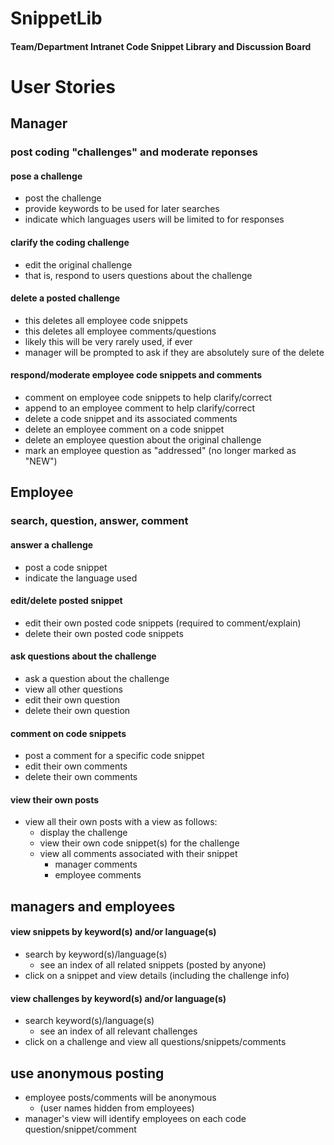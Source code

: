 
# SnippetLib

#### Team/Department Intranet Code Snippet Library and Discussion Board

# User Stories

## Manager 

### post coding "challenges" and moderate reponses

#### pose a challenge

+ post the challenge 
+ provide keywords to be used for later searches
+ indicate which languages users will be limited to for responses

#### clarify the coding challenge

+ edit the original challenge
+ that is, respond to users questions about the challenge

#### delete a posted challenge

+ this deletes all employee code snippets
+ this deletes all employee comments/questions
+ likely this will be very rarely used, if ever
+ manager will be prompted to ask if they are absolutely sure of the delete

#### respond/moderate employee code snippets and comments

+ comment on employee code snippets to help clarify/correct
+ append to an employee comment to help clarify/correct
+ delete a code snippet and its associated comments
+ delete an employee comment on a code snippet
+ delete an employee question about the original challenge
+ mark an employee question as "addressed" (no longer marked as "NEW")


## Employee

### search, question, answer, comment

#### answer a challenge

+ post a code snippet
+ indicate the language used

#### edit/delete posted snippet

+ edit their own posted code snippets (required to comment/explain)
+ delete their own posted code snippets

#### ask questions about the challenge

+ ask a question about the challenge 
+ view all other questions
+ edit their own question 
+ delete their own question

#### comment on code snippets

+ post a comment for a specific code snippet
+ edit their own comments
+ delete their own comments

#### view their own posts

+ view all their own posts with a view as follows:
  + display the challenge
  + view their own code snippet(s) for the challenge
  + view all comments associated with their snippet
    + manager comments
    + employee comments
    
## managers and employees

#### view snippets by keyword(s) and/or language(s)

+ search by keyword(s)/language(s)
  + see an index of all related snippets (posted by anyone)
+ click on a snippet and view details (including the challenge info) 

#### view challenges by keyword(s) and/or language(s)

+ search keyword(s)/language(s)
  + see an index of all relevant challenges 
+ click on a challenge and view all questions/snippets/comments

## use anonymous posting

+ employee posts/comments will be anonymous 
  + (user names hidden from employees)
+ manager's view will identify employees on each code question/snippet/comment

